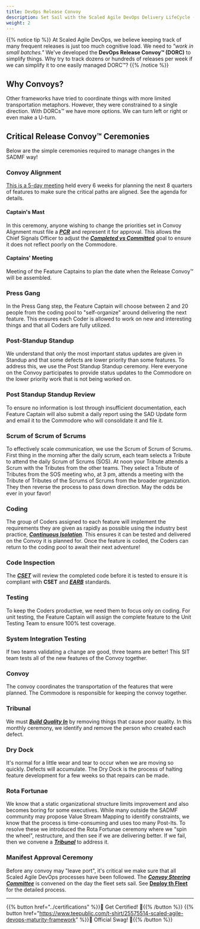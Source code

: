 ```yaml
---
title: DevOps Release Convoy
description: Set Sail with the Scaled Agile DevOps Delivery LifeCycle (SAD DLC)
weight: 2
---
```


{{% notice tip %}}
At Scaled Agile DevOps, we believe keeping track of many frequent releases is just too much cognitive load. We need to *"work in small batches."* We've developed the **DevOps Release Convoy&trade; (DORC)** to simplify things. Why try to track dozens or hundreds of releases per week if we can simplify it to one easily managed DORC&trade;?
{{% /notice %}}

## Why Convoys?

Other frameworks have tried to coordinate things with more limited transportation metaphors. However, they were constrained to a single direction. With DORCs&trade; we have more options. We can turn left or right or even make a U-turn.

## Critical Release Convoy&trade; Ceremonies

Below are the simple ceremonies required to manage changes in the SADMF way!

### Convoy Alignment

[This is a 5-day meeting](./convoy-alignment-agenda) held every 6 weeks for planning the next 8 quarters of features to make sure the critical paths are aligned. See the agenda for details.

#### Captain's Mast
In this ceremony, anyone wishing to change the priorities set in Convoy Alignment must file a *[***PCR***](../convoy-manifest/#priority-change-request)* and represent it for approval. This allows the Chief Signals Officer to adjust the *[***Completed vs Committed***](../metrics/#features-completed-vs-committed)* goal to ensure it does not reflect poorly on the Commodore.

#### Captains' Meeting

Meeting of the Feature Captains to plan the date when the Release Convoy&trade; will be assembled.

### Press Gang

In the Press Gang step, the Feature Captain will choose between 2 and 20 people from the coding pool to "self-organize" around delivering the next feature. This ensures each Coder is allowed to work on new and interesting things and that all Coders are fully utilized.

### Post-Standup Standup

We understand that only the most important status updates are given in Standup and that some defects are lower priority than some features. To address this, we use the Post Standup Standup ceremony. Here everyone on the Convoy participates to provide status updates to the Commodore on the lower priority work that is not being worked on.  

### Post Standup Standup Review

To ensure no information is lost through insufficient documentation, each Feature Captain will also submit a daily report using the SAD Update form and email it to the Commodore who will consolidate it and file it.

### Scrum of Scrum of Scrums

To effectively scale communication, we use the Scrum of Scrum of Scrums. First thing in the morning after the daily scrum, each team selects a Tribute to attend the daily Scrum of Scrums (SOS). At noon your Tribute attends a Scrum with the Tributes from the other teams. They select a Tribute of Tributes from the SOS meeting who, at 3 pm, attends a meeting with the Tribute of Tributes of the Scrums of Scrums from the broader organization. They then reverse the process to pass down direction. May the odds be ever in your favor!

### Coding

The group of Coders assigned to each feature will implement the requirements they are given as rapidly as possible using the industry best practice, *[**Continuous Isolation**](https://continuousisolation.com)*. This ensures it can be tested and delivered on the Convoy it is planned for. Once the feature is coded, the Coders can return to the coding pool to await their next adventure!

### Code Inspection

The *[**CSET**](../organization/#code-standards-enforcement-team)* will review the completed code before it is tested to ensure it is compliant with **CSET** and *[**EARB**](../organization/#enterprise-architecture-review-board)* standards.

### Testing

To keep the Coders productive, we need them to focus only on coding. For unit testing, the Feature Captain will assign the complete feature to the Unit Testing Team to ensure 100% test coverage.

### System Integration Testing

If two teams validating a change are good, three teams are better! This SIT team tests all of the new features of the Convoy together.

### Convoy

The convoy coordinates the transportation of the features that were planned. The Commodore is responsible for keeping the convoy together.

### Tribunal

We must *[**Build Quality In**](../principles/#build-quality-in)* by removing things that cause poor quality. In this monthly ceremony, we identify and remove the person who created each defect.

### Dry Dock

It's normal for a little wear and tear to occur when we are moving so quickly. Defects will accumulate. The Dry Dock is the process of halting feature development for a few weeks so that repairs can be made.

### Rota Fortunae

We know that a static organizational structure limits improvement and also becomes boring for some executives. While many outside the SADMF community may propose Value Stream Mapping to identify constraints, we know that the process is time-consuming and uses too many Post-Its. To resolve these we introduced the Rota Fortunae ceremony where we "spin the wheel", restructure, and then see if we are delivering better. If we fail, then we convene a *[**Tribunal**](#tribunal)* to address it.

### Manifest Approval Ceremony

Before any convoy may "leave port", it's critical we make sure that all Scaled Agile DevOps processes have been followed. The *[**Convoy Steering Committee**](./deploy-the-fleet/#convoy-steering-committee-csc)* is convened on the day the fleet sets sail. See [**Deploy th Fleet**](./deploy-the-fleet/) for the detailed process.

---

{{% button href="../certifications" %}}🏅 Get Certified! 🏅{{% /button %}}
{{% button href="https://www.teepublic.com/t-shirt/25575514-scaled-agile-devops-maturity-framework" %}}💸 Official Swag! 💸{{% /button %}}
